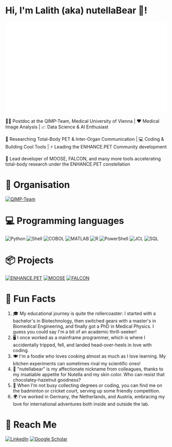 # Hi, I'm Lalith (aka) nutellaBear 🐻!

![Banner](https://raw.githubusercontent.com/LalithShiyam/LalithShiyam/main/banner.svg)

:man_scientist: Postdoc at the QIMP-Team, Medical University of Vienna | :heart: Medical Image Analysis | :chart_with_upwards_trend: Data Science & AI Enthusiast

:telescope: Researching Total-Body PET & Inter-Organ Communication | :computer: Coding & Building Cool Tools | :zap: Leading the ENHANCE.PET Community development

:rocket: Lead developer of MOOSE, FALCON, and many more tools accelerating total-body research under the ENHANCE.PET constellation

# 💼 Organisation

[![QIMP-Team](https://img.shields.io/badge/QIMP_Team-PostDoc-blue?style=for-the-badge&logo=QIMP-Team)](https://github.com/QIMP-Team)


# 💻 Programming languages 

![Python](https://img.shields.io/badge/Python-3776AB?style=for-the-badge&logo=python&logoColor=white)
![Shell](https://img.shields.io/badge/Shell-4EAA25?style=for-the-badge&logo=gnu-bash&logoColor=white)
![COBOL](https://img.shields.io/badge/COBOL-000E67?style=for-the-badge&logo=cobol&logoColor=white)
![MATLAB](https://img.shields.io/badge/MATLAB-0076A8?style=for-the-badge&logo=mathworks&logoColor=white)
![R](https://img.shields.io/badge/R-276DC3?style=for-the-badge&logo=r&logoColor=white)
![PowerShell](https://img.shields.io/badge/PowerShell-5391FE?style=for-the-badge&logo=powershell&logoColor=white)
![JCL](https://img.shields.io/badge/JCL-8A36AF?style=for-the-badge&logo=ibm&logoColor=white)
![SQL](https://img.shields.io/badge/SQL-336791?style=for-the-badge&logo=postgresql&logoColor=white)

# 📦 Projects

[![ENHANCE.PET](https://img.shields.io/badge/ENHANCE.PET-Project_Lead-FF69B4?style=for-the-badge)](https://enhance.pet)
[![MOOSE](https://img.shields.io/badge/MOOSE-Lead_Developer-FFD700?style=for-the-badge)](https://github.com/QIMP-Team/MOOSE)
[![FALCON](https://img.shields.io/badge/FALCON-Lead_Developer-32CD32?style=for-the-badge)](https://github.com/QIMP-Team/FALCON)


# 🌟 Fun Facts

1. 🎓 My educational journey is quite the rollercoaster: I started with a bachelor's in Biotechnology, then switched gears with a master's in Biomedical Engineering, and finally got a PhD in Medical Physics. I guess you could say I'm a bit of an academic thrill-seeker!
2. 🖥️ I once worked as a mainframe programmer, which is where I accidentally tripped, fell, and landed head-over-heels in love with coding.
3. 🍽️ I'm a foodie who loves cooking almost as much as I love learning. My kitchen experiments can sometimes rival my scientific ones!
4. 🐻 "nutellabear" is my affectionate nickname from colleagues, thanks to my insatiable appetite for Nutella and my skin color. Who can resist that chocolatey-hazelnut goodness?
5. 🏸 When I'm not busy collecting degrees or coding, you can find me on the badminton or cricket court, serving up some friendly competition.
6. 🌍 I've worked in Germany, the Netherlands, and Austria, embracing my love for international adventures both inside and outside the lab.

# 💬 Reach Me

[![LinkedIn](https://img.shields.io/badge/LinkedIn-0077B5?style=for-the-badge&logo=linkedin&logoColor=white)](https://www.linkedin.com/in/lalith-kumar-shiyam-sundar-phd-3a2aaba0)
[![Google Scholar](https://img.shields.io/badge/Google_Scholar-Lalith-blue?style=for-the-badge&logo=google-scholar)](https://scholar.google.com/citations?user=L6iMPN4AAAAJ&hl=en&authuser=1)

